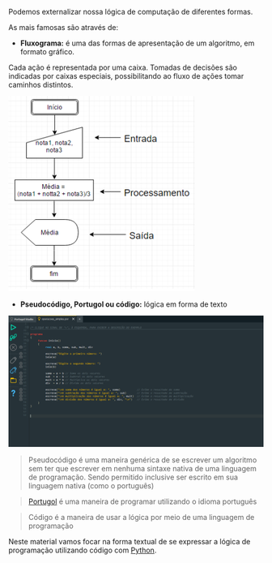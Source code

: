 Podemos externalizar nossa lógica de computação de diferentes formas. 

As mais famosas são através de:

* **Fluxograma:** é uma das formas de apresentação de um algoritmo, em formato gráfico.

Cada ação é representada por uma caixa. 
Tomadas de decisões são indicadas por caixas especiais, possibilitando ao fluxo de ações tomar caminhos distintos.

![Algoritmo - Fluxograma](https://github.com/WoMakersCode/oficina-logica-de-programacao/blob/master/images/image5.png)

* **Pseudocódigo, Portugol ou código:** lógica em forma de texto

![Algoritmo - Portugol](https://github.com/WoMakersCode/oficina-logica-de-programacao/blob/master/images/image4.png)

> Pseudocódigo é uma maneira genérica de se escrever um algoritmo sem ter que escrever em nenhuma sintaxe nativa de uma 
>linguagem de programação. Sendo permitido inclusive ser escrito em sua linguagem nativa (como o português)

> [Portugol](http://lite.acad.univali.br/portugol/) é uma maneira de programar utilizando o idioma português

> Código é a maneira de usar a lógica por meio de uma linguagem de programação

Neste material vamos focar na forma textual de se expressar a lógica de programação utilizando código 
com [Python](https://www.python.org/).
